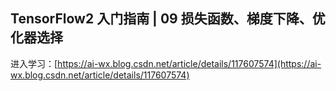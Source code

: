 ## TensorFlow2 入门指南 | 09 损失函数、梯度下降、优化器选择
进入学习：[https://ai-wx.blog.csdn.net/article/details/117607574](https://ai-wx.blog.csdn.net/article/details/117607574)
